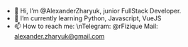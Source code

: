 - 👋 Hi, I’m @AlexanderZharyuk, junior FullStack Developer.
- 🌱 I’m currently learning Python, Javascript, VueJS
- 📫 How to reach me:
\nTelegram: @rFizique
Mail: alexander.zharyuk@gmail.com
